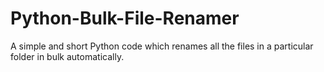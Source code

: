 # Python-Bulk-File-Renamer
A simple and short Python code which renames all the files in a particular folder in bulk automatically.
